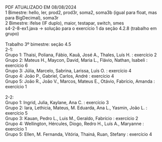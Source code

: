 PDF ATUALIZADO EM 08/08/2024<br>
1 Bimestre: hello, ler, prod2, prod3r, soma2, soma3b (igual para float, mas para BigDecimal), soma3r <br>
2 Bimestre: ifelse (IF duplo), maior, testapar, switch, smes <br>
s4-2-8-ex1.java -> solução para o exercício 1 da seção 4.2.8 (trabalho em grupo)<br><br>
Trabalho 3º bimestre: seção 4.5<br>
2-1:<br>
Grupo 1: Thaisi, Poliana, Fábio, Kauã, José A., Thales, Luís H. : exercício 2<br>
Grupo 2: Mateus H., Maycon, David, Maria L., Flávio, Nathan, Isabeli : exercício 6<br>
Grupo 3: Júlia, Marcelo, Sabrina, Larissa, Luís O. : exercício 4<br>
Grupo 4: João P., Gabriel, Carlos, André : exercício 4<br>
Grupo 5: João R., João V., Marcos, Mateus E., Otávio, Fabrício, Amanda : exercício 1<br>
<br>
2-2:<br>
Grupo 1: Ingrid, Julia, Kaylane, Ana C. : exercício 3<br>
Grupo 2: Iara, Lethicia, Mateus, M. Eduarda, Ana L., Yasmin, João L. : exercício 5<br>
Grupo 3: Kauan, Pedro L., Luis M., Geraldo, Fabrício : exercício 2<br>
Grupo 4: Wellington, Hércules, Diogo, Redro H., Luís A., Maryanne : exercício 1<br>
Grupo 5: Ellen, M. Fernanda, Vitória, Thainá, Ruan, Stefany : exercício 4<br>


